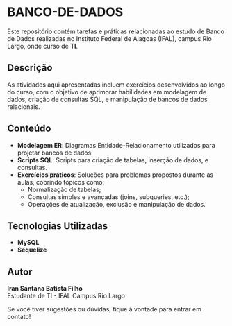 # BANCO-DE-DADOS

Este repositório contém tarefas e práticas relacionadas ao estudo de Banco de Dados realizadas no Instituto Federal de Alagoas (IFAL), campus Rio Largo, onde curso de **TI**.

## Descrição
As atividades aqui apresentadas incluem exercícios desenvolvidos ao longo do curso, com o objetivo de aprimorar habilidades em modelagem de dados, criação de consultas SQL, e manipulação de bancos de dados relacionais.

## Conteúdo
- **Modelagem ER**: Diagramas Entidade-Relacionamento utilizados para projetar bancos de dados.  
- **Scripts SQL**: Scripts para criação de tabelas, inserção de dados, e consultas.  
- **Exercícios práticos**: Soluções para problemas propostos durante as aulas, cobrindo tópicos como:  
  - Normalização de tabelas;  
  - Consultas simples e avançadas (joins, subqueries, etc.);  
  - Operações de atualização, exclusão e manipulação de dados.

## Tecnologias Utilizadas
- **MySQL**  
- **Sequelize**  

## Autor
**Iran Santana Batista Filho**  
Estudante de TI - IFAL Campus Rio Largo

Se você tiver sugestões ou dúvidas, fique à vontade para entrar em contato!
